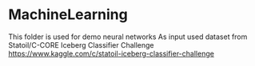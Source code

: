 # MachineLearning

This folder is used for demo neural networks
As input used dataset from Statoil/C-CORE Iceberg Classifier Challenge
https://www.kaggle.com/c/statoil-iceberg-classifier-challenge